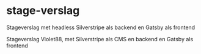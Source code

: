 # stage-verslag
Stageverslag met headless Silverstripe als backend en Gatsby als frontend

Stageverslag Violet88, met Silverstripe als CMS en backend en Gatsby als frontend
